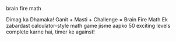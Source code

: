 brain fire math

Dimag ka Dhamaka! Ganit + Masti + Challenge = Brain Fire Math
Ek zabardast calculator-style math game jisme aapko 50 exciting levels complete karne hai, timer ke against!
